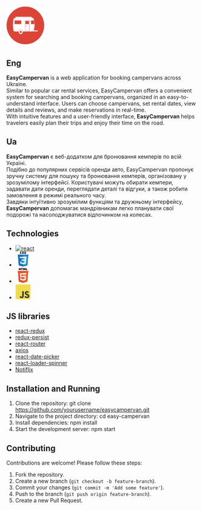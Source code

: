 # <img src="./src/assets/images/logo.png" alt="logo" width="100" height="100" >

## Eng

<b>EasyCampervan</b> is a web application for booking campervans across Ukraine.
</br> Similar to popular car rental services, EasyCampervan offers a convenient
system for searching and booking campervans, organized in an easy-to-understand
interface. Users can choose campervans, set rental dates, view details and
reviews, and make reservations in real-time. </br> With intuitive features and a
user-friendly interface, <b>EasyCampervan</b> helps travelers easily plan their
trips and enjoy their time on the road.

## Ua

<b>EasyCampervan</b> є веб-додатком для бронювання кемперів по всій Україні.
</br> Подібно до популярних сервісів оренди авто, EasyCampervan пропонує зручну
систему для пошуку та бронювання кемперів, організовану у зрозумілому
інтерфейсі. Користувачі можуть обирати кемпери, задавати дати оренди,
переглядати деталі та відгуки, а також робити замовлення в режимі реального
часу. </br> Завдяки інтуїтивно зрозумілим функціям та дружньому інтерфейсу,
<b>EasyCampervan</b> допомагає мандрівникам легко планувати свої подорожі та
насолоджуватися відпочинком на колесах.

## Technologies

 <ul align="left">
  <li><a href="https://nodejs.org/en" target="_blank" rel="noreferrer"> <img src="https://create-react-app.dev/img/logo.svg" alt="react" width="40" height="40"/> </a> </li>
  <li><a href="https://www.w3schools.com/css/" target="_blank" rel="noreferrer"> <img src="https://raw.githubusercontent.com/devicons/devicon/master/icons/css3/css3-original-wordmark.svg" alt="css3" width="40" height="40"/> </a> </li>
    <li><a href="https://www.w3.org/html/" target="_blank" rel="noreferrer"> <img src="https://raw.githubusercontent.com/devicons/devicon/master/icons/html5/html5-original-wordmark.svg" alt="html5" width="40" height="40"/> </a> </li>
      <li><a href="https://developer.mozilla.org/en-US/docs/Web/JavaScript" target="_blank" rel="noreferrer"> <img src="https://raw.githubusercontent.com/devicons/devicon/master/icons/javascript/javascript-original.svg" alt="javascript" width="40" height="40"/> </a></li> </ul>

## JS libraries

<ul align="left">
<li><a href="https://www.npmjs.com/package/react-redux" target="_blank" rel="noreferrer"> react-redux </a></li>
<li><a href="https://www.npmjs.com/package/redux-persist" target="_blank" rel="noreferrer"> redux-persist </a></li>
<li><a href="https://github.com/remix-run/react-router#readme" target="_blank" rel="noreferrer"> react-router </a></li>
<li><a href="https://axios-http.com/docs/intro" target="_blank" rel="noreferrer"> axios </a></li>
<li><a href="https://www.npmjs.com/package/react-date-picker" target="_blank" rel="noreferrer"> react-date-picker </a></li>
<li><a href="https://www.npmjs.com/package/react-loader-spinner" target="_blank" rel="noreferrer"> react-loader-spinner </a></li>
<li><a href="https://www.npmjs.com/package/notiflix/v/2.7.0" target="_blank" rel="noreferrer"> Notiflix </a></li>
</ul>

## Installation and Running

1. Clone the repository: git clone
   https://github.com/yourusername/easycampervan.git
2. Navigate to the project directory: cd easy-campervan
3. Install dependencies: npm install
4. Start the development server: npm start

## Contributing

Contributions are welcome! Please follow these steps:

1. Fork the repository.
2. Create a new branch (`git checkout -b feature-branch`).
3. Commit your changes (`git commit -m 'Add some feature'`).
4. Push to the branch (`git push origin feature-branch`).
5. Create a new Pull Request.
